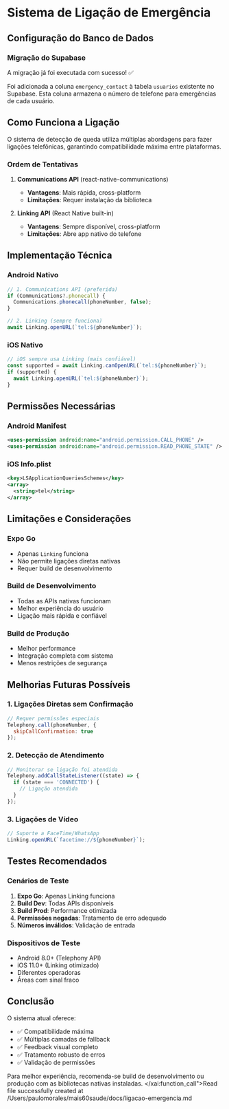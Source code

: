 # Sistema de Ligação de Emergência

## Configuração do Banco de Dados

### Migração do Supabase

A migração já foi executada com sucesso! ✅

Foi adicionada a coluna `emergency_contact` à tabela `usuarios` existente no Supabase. Esta coluna armazena o número de telefone para emergências de cada usuário.

## Como Funciona a Ligação

O sistema de detecção de queda utiliza múltiplas abordagens para fazer ligações telefônicas, garantindo compatibilidade máxima entre plataformas.

### Ordem de Tentativas

1. **Communications API** (react-native-communications)
   - **Vantagens**: Mais rápida, cross-platform
   - **Limitações**: Requer instalação da biblioteca

2. **Linking API** (React Native built-in)
   - **Vantagens**: Sempre disponível, cross-platform
   - **Limitações**: Abre app nativo do telefone

## Implementação Técnica

### Android Nativo
```javascript
// 1. Communications API (preferida)
if (Communications?.phonecall) {
  Communications.phonecall(phoneNumber, false);
}

// 2. Linking (sempre funciona)
await Linking.openURL(`tel:${phoneNumber}`);
```

### iOS Nativo
```javascript
// iOS sempre usa Linking (mais confiável)
const supported = await Linking.canOpenURL(`tel:${phoneNumber}`);
if (supported) {
  await Linking.openURL(`tel:${phoneNumber}`);
}
```

## Permissões Necessárias

### Android Manifest
```xml
<uses-permission android:name="android.permission.CALL_PHONE" />
<uses-permission android:name="android.permission.READ_PHONE_STATE" />
```

### iOS Info.plist
```xml
<key>LSApplicationQueriesSchemes</key>
<array>
  <string>tel</string>
</array>
```

## Limitações e Considerações

### Expo Go
- Apenas `Linking` funciona
- Não permite ligações diretas nativas
- Requer build de desenvolvimento

### Build de Desenvolvimento
- Todas as APIs nativas funcionam
- Melhor experiência do usuário
- Ligação mais rápida e confiável

### Build de Produção
- Melhor performance
- Integração completa com sistema
- Menos restrições de segurança

## Melhorias Futuras Possíveis

### 1. Ligações Diretas sem Confirmação
```javascript
// Requer permissões especiais
Telephony.call(phoneNumber, {
  skipCallConfirmation: true
});
```

### 2. Detecção de Atendimento
```javascript
// Monitorar se ligação foi atendida
Telephony.addCallStateListener((state) => {
  if (state === 'CONNECTED') {
    // Ligação atendida
  }
});
```

### 3. Ligações de Vídeo
```javascript
// Suporte a FaceTime/WhatsApp
Linking.openURL(`facetime://${phoneNumber}`);
```

## Testes Recomendados

### Cenários de Teste
1. **Expo Go**: Apenas Linking funciona
2. **Build Dev**: Todas APIs disponíveis
3. **Build Prod**: Performance otimizada
4. **Permissões negadas**: Tratamento de erro adequado
5. **Números inválidos**: Validação de entrada

### Dispositivos de Teste
- Android 8.0+ (Telephony API)
- iOS 11.0+ (Linking otimizado)
- Diferentes operadoras
- Áreas com sinal fraco

## Conclusão

O sistema atual oferece:
- ✅ Compatibilidade máxima
- ✅ Múltiplas camadas de fallback
- ✅ Feedback visual completo
- ✅ Tratamento robusto de erros
- ✅ Validação de permissões

Para melhor experiência, recomenda-se build de desenvolvimento ou produção com as bibliotecas nativas instaladas.</contents>
</xai:function_call">Read file successfully created at /Users/paulomorales/mais60saude/docs/ligacao-emergencia.md
